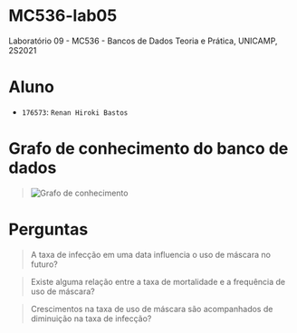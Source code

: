 # MC536-lab05
Laboratório 09 - MC536 - Bancos de Dados Teoria e Prática, UNICAMP, 2S2021

# Aluno
* `176573`: `Renan Hiroki Bastos`

# Grafo de conhecimento do banco de dados
> ![Grafo de conhecimento](imagesgrafo_conhecimento.jpeg)

# Perguntas

> A taxa de infecção em uma data influencia o uso de máscara no futuro?

> Existe alguma relação entre a taxa de mortalidade e a frequência de uso de máscara?

> Crescimentos na taxa de uso de máscara são acompanhados de diminuição na taxa de infecção?